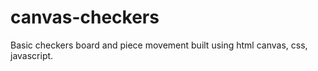 canvas-checkers
===============

Basic checkers board and piece movement built using html canvas, css, javascript.
